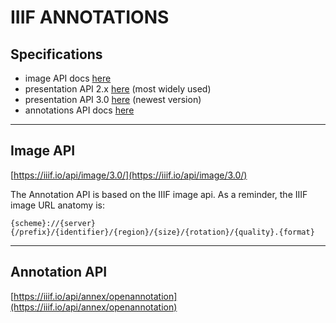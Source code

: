 # IIIF ANNOTATIONS

## Specifications

- image API docs [here](https://iiif.io/api/image/3.0/)
- presentation API 2.x [here](https://iiif.io/api/presentation/2.1/) (most widely used)
- presentation API 3.0 [here](https://iiif.io/api/presentation/3.0/) (newest version)
- annotations API docs [here](https://iiif.io/api/annex/openannotation/)

---

## Image API

[https://iiif.io/api/image/3.0/](https://iiif.io/api/image/3.0/)

The Annotation API is based on the IIIF image api. As a reminder, the IIIF image URL anatomy is:

```
{scheme}://{server}{/prefix}/{identifier}/{region}/{size}/{rotation}/{quality}.{format}
```

---

## Annotation API

[https://iiif.io/api/annex/openannotation](https://iiif.io/api/annex/openannotation)


